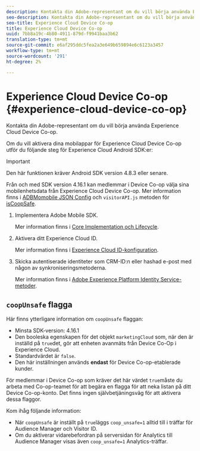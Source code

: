 ```yaml
---
description: Kontakta din Adobe-representant om du vill börja använda Experience Cloud Device Co-op.
seo-description: Kontakta din Adobe-representant om du vill börja använda Experience Cloud Device Co-op.
seo-title: Experience Cloud Device Co-op
title: Experience Cloud Device Co-op
uuid: 7bb8a19c-4b80-4911-879d-f9941baa3b62
translation-type: tm+mt
source-git-commit: e6af295ddc5fea2a3e649b659894e6c6123a3457
workflow-type: tm+mt
source-wordcount: '291'
ht-degree: 2%

---
```



# Experience Cloud Device Co-op {#experience-cloud-device-co-op}

Kontakta din Adobe-representant om du vill börja använda Experience Cloud Device Co-op.

Om du vill aktivera dina mobilappar för Experience Cloud Device Co-op utför du följande steg för Experience Cloud Android SDK:er:

>[!IMPORTANT]
>
>Den här funktionen kräver Android SDK version 4.8.3 eller senare.

Från och med SDK version 4.16.1 kan medlemmar i Device Co-op välja sina mobilenhetsdata från Experience Cloud Device Co-op. Mer information finns i [ADBMomobile JSON Config](/help/android/configuration/json-config/json-config.md) och `visitorAPI.js` metoden för [isCoopSafe](https://docs.adobe.com/content/help/en/id-service/using/id-service-api/configurations/coopsafe.html).

1. Implementera Adobe Mobile SDK.

   Mer information finns i [Core Implementation och Lifecycle](/help/android/getting-started/dev-qs.md).
1. Aktivera ditt Experience Cloud ID.

   Mer information finns i [Experience Cloud ID-konfiguration](/help/android/c-marketing-cloud/mcvid.md).
1. Skicka autentiserade identiteter som CRM-ID:n eller hashad e-post med någon av synkroniseringsmetoderna.

   Mer information finns i [Adobe Experience Platform Identity Service-metoder](/help/android/c-marketing-cloud/mc-methods.md).

## `coopUnsafe` flagga

Här finns ytterligare information om `coopUnsafe` flaggan:

* Minsta SDK-version: 4.16.1
* Den booleska egenskapen för det objekt `marketingCloud` som, när den är inställd på `true`det, gör att enheten avanmäts från Device Co-Op i Experience Cloud.
* Standardvärdet är `false`.
* Den här inställningen används **endast** för Device Co-op-etablerade kunder.

För medlemmar i Device Co-op som kräver det här värdet `true`måste du arbeta med Co-op-teamet för att begära en flagga för att neka listan på ditt Device Co-op-konto. Det finns ingen självbetjäningsväg för att aktivera dessa flaggor.

Kom ihåg följande information:

* När `coopUnsafe` är inställt på `true`läggs `coop_unsafe=1` alltid till i träffar för Audience Manager och Visitor ID.
* Om du aktiverar vidarebefordran på serversidan för Analytics till Audience Manager visas även `coop_unsafe=1` Analytics-träffar.